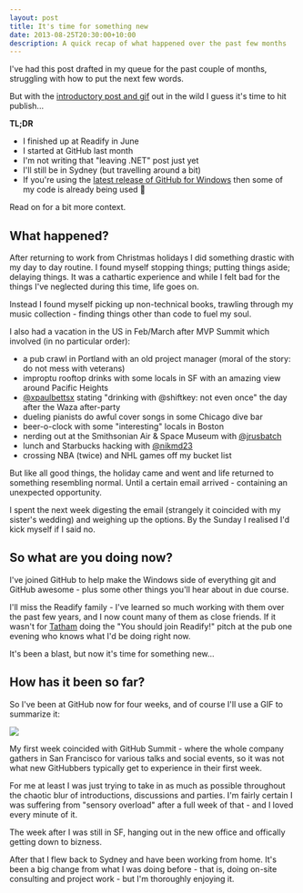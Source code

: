 ```yaml
---
layout: post
title: It's time for something new
date: 2013-08-25T20:30:00+10:00
description: A quick recap of what happened over the past few months
---
```


I've had this post drafted in my queue for the past couple of months, struggling with how to put the next few words.

But with the [introductory post and gif](https://github.com/blog/1575-brendan-forster-is-a-githubber) out in the wild I guess it's time to hit publish...

**TL;DR**

- I finished up at Readify in June
- I started at GitHub last month
- I'm not writing that "leaving .NET" post just yet
- I'll still be in Sydney (but travelling around a bit)
- If you're using the [latest release of GitHub for Windows](https://github.com/blog/1604-better-password-security-in-github-for-windows) then some of my code is already being used :metal:

Read on for a bit more context.

## What happened?

After returning to work from Christmas holidays I did something drastic with my day to day routine. I found myself stopping things; putting things aside; delaying things. It was a cathartic experience and while I felt bad for the things I've neglected during this time, life goes on.

Instead I found myself picking up non-technical books, trawling through my music collection - finding things other than code to fuel my soul.

I also had a vacation in the US in Feb/March after MVP Summit which involved (in no particular order):

 - a pub crawl in Portland with an old project manager (moral of the story: do not mess with veterans)
 - improptu rooftop drinks with some locals in SF with an amazing view around Pacific Heights
 - [@xpaulbettsx](https://twitter.com/xpaulbettsx) stating "drinking with @shiftkey: not even once" the day after the Waza after-party
 - dueling pianists do awful cover songs in some Chicago dive bar
 - beer-o-clock with some "interesting" locals in Boston
 - nerding out at the Smithsonian Air & Space Museum with [@jrusbatch](https://twitter.com/jrusbatch)
 - lunch and Starbucks hacking with [@nikmd23](https://twitter.com/nikmd23)
 - crossing NBA (twice) and NHL games off my bucket list

But like all good things, the holiday came and went and life returned to something resembling normal. Until a certain email arrived - containing an unexpected opportunity.

I spent the next week digesting the email (strangely it coincided with my sister's wedding) and weighing up the options. By the Sunday I realised I'd kick myself if I said no.

## So what are you doing now?

I've joined GitHub to help make the Windows side of everything git and GitHub awesome - plus some other things you'll hear about in due course.

I'll miss the Readify family - I've learned so much working with them over the past few years, and I now count many of them as close friends. If it wasn't for [Tatham](https://twitter.com/tathamoddie) doing the "You should join Readify!" pitch at the pub one evening who knows what I'd be doing right now.

It's been a blast, but now it's time for something new...

## How has it been so far?

So I've been at GitHub now for four weeks, and of course I'll use a GIF to summarize it:

![](http://i.imgur.com/V4cvOq4.gif)

My first week coincided with GitHub Summit - where the whole company gathers in San Francisco for various talks and social events, so it was not what new GitHubbers typically get to experience in their first week.

For me at least I was just trying to take in as much as possible throughout the chaotic blur of introductions, discussions and parties. I'm fairly certain I was suffering from "sensory overload" after a full week of that - and I loved every minute of it.

The week after I was still in SF, hanging out in the new office and offically getting down to bizness.

After that I flew back to Sydney and have been working from home. It's been a big change from what I was doing before - that is, doing on-site consulting and project work - but I'm thoroughly enjoying it.
